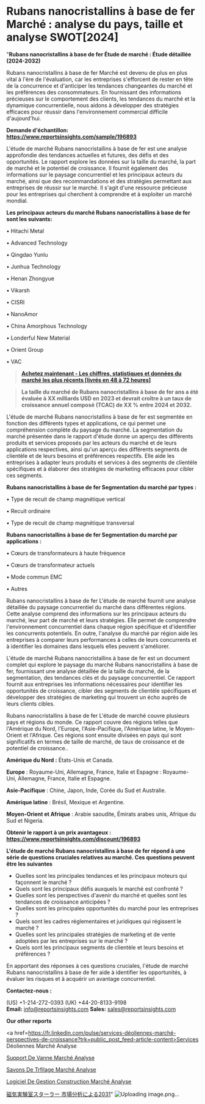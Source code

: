 # Rubans nanocristallins à base de fer Marché : analyse du pays, taille et analyse SWOT[2024]

"<strong>Rubans nanocristallins à base de fer Étude de marché : Étude détaillée (2024-2032)</strong>

Rubans nanocristallins à base de fer Marché est devenu de plus en plus vital à l'ère de l'évaluation, car les entreprises s'efforcent de rester en tête de la concurrence et d'anticiper les tendances changeantes du marché et les préférences des consommateurs. En fournissant des informations précieuses sur le comportement des clients, les tendances du marché et la dynamique concurrentielle, nous aidons à développer des stratégies efficaces pour réussir dans l'environnement commercial difficile d'aujourd'hui.

<strong>Demande d'échantillon: <a href=https://www.reportsinsights.com/sample/196893>https://www.reportsinsights.com/sample/196893</a></strong>

L'étude de marché Rubans nanocristallins à base de fer est une analyse approfondie des tendances actuelles et futures, des défis et des opportunités. Le rapport explore les données sur la taille du marché, la part de marché et le potentiel de croissance. Il fournit également des informations sur le paysage concurrentiel et les principaux acteurs du marché, ainsi que des recommandations et des stratégies permettant aux entreprises de réussir sur le marché. Il s'agit d'une ressource précieuse pour les entreprises qui cherchent à comprendre et à exploiter un marché mondial.

<strong>Les principaux acteurs du marché Rubans nanocristallins à base de fer sont les suivants:</strong>

• Hitachi Metal

• Advanced Technology

• Qingdao Yunlu

• Junhua Technology

• Henan Zhongyue

• Vikarsh

• CISRI

• NanoAmor

• China Amorphous Technology

• Londerful New Material

• Orient Group

• VAC
<blockquote><a href=https://www.reportsinsights.com/buynow/196893><span style=text-decoration: underline;><strong>Achetez maintenant - Les chiffres, statistiques et données du marché les plus récents [livrés en 48 à 72 heures]</strong></span></a></blockquote>
<blockquote><span style=text-decoration: underline;><strong>La taille du marché de Rubans nanocristallins à base de fer ans a été évaluée à XX milliards USD en 2023 et devrait croître à un taux de croissance annuel composé (TCAC) de XX % entre 2024 et 2032.</strong></span></blockquote>
L'étude de marché Rubans nanocristallins à base de fer est segmentée en fonction des différents types et applications, ce qui permet une compréhension complète du paysage du marché. La segmentation du marché présentée dans le rapport d'étude donne un aperçu des différents produits et services proposés par les acteurs du marché et de leurs applications respectives, ainsi qu'un aperçu des différents segments de clientèle et de leurs besoins et préférences respectifs. Elle aide les entreprises à adapter leurs produits et services à des segments de clientèle spécifiques et à élaborer des stratégies de marketing efficaces pour cibler ces segments.

<strong>Rubans nanocristallins à base de fer Segmentation du marché par types :</strong>

• Type de recuit de champ magnétique vertical

• Recuit ordinaire

• Type de recuit de champ magnétique transversal

<strong>Rubans nanocristallins à base de fer Segmentation du marché par applications :</strong>

• Cœurs de transformateurs à haute fréquence

• Cœurs de transformateur actuels

• Mode commun EMC

• Autres

Rubans nanocristallins à base de fer L'étude de marché fournit une analyse détaillée du paysage concurrentiel du marché dans différentes régions. Cette analyse comprend des informations sur les principaux acteurs du marché, leur part de marché et leurs stratégies. Elle permet de comprendre l'environnement concurrentiel dans chaque région spécifique et d'identifier les concurrents potentiels. En outre, l'analyse du marché par région aide les entreprises à comparer leurs performances à celles de leurs concurrents et à identifier les domaines dans lesquels elles peuvent s'améliorer.

L'étude de marché Rubans nanocristallins à base de fer est un document complet qui explore le paysage du marché Rubans nanocristallins à base de fer, fournissant une analyse détaillée de la taille du marché, de la segmentation, des tendances clés et du paysage concurrentiel. Ce rapport fournit aux entreprises les informations nécessaires pour identifier les opportunités de croissance, cibler des segments de clientèle spécifiques et développer des stratégies de marketing qui trouvent un écho auprès de leurs clients cibles.

Rubans nanocristallins à base de fer L'étude de marché couvre plusieurs pays et régions du monde. Ce rapport couvre des régions telles que l'Amérique du Nord, l'Europe, l'Asie-Pacifique, l'Amérique latine, le Moyen-Orient et l'Afrique. Ces régions sont ensuite divisées en pays qui sont significatifs en termes de taille de marché, de taux de croissance et de potentiel de croissance..

<strong>Amérique du Nord :</strong> États-Unis et Canada.

<strong>Europe</strong> : Royaume-Uni, Allemagne, France, Italie et Espagne : Royaume-Uni, Allemagne, France, Italie et Espagne.

<strong>Asie-Pacifique</strong> : Chine, Japon, Inde, Corée du Sud et Australie.

<strong>Amérique latine</strong> : Brésil, Mexique et Argentine.

<strong>Moyen-Orient et Afrique</strong> : Arabie saoudite, Émirats arabes unis, Afrique du Sud et Nigeria.

<strong>Obtenir le rapport à un prix avantageux : <a href=https://www.reportsinsights.com/discount/196893>https://www.reportsinsights.com/discount/196893</a></strong>

<strong>L'étude de marché Rubans nanocristallins à base de fer répond à une série de questions cruciales relatives au marché. Ces questions peuvent être les suivantes</strong>
<ul>
  <li>Quelles sont les principales tendances et les principaux moteurs qui façonnent le marché ?</li>
  <li>Quels sont les principaux défis auxquels le marché est confronté ?</li>
  <li>Quelles sont les perspectives d'avenir du marché et quelles sont les tendances de croissance anticipées ?</li>
  <li>Quelles sont les principales opportunités du marché pour les entreprises ?</li>
  <li>Quels sont les cadres réglementaires et juridiques qui régissent le marché ?</li>
  <li>Quelles sont les principales stratégies de marketing et de vente adoptées par les entreprises sur le marché ?</li>
  <li>Quels sont les principaux segments de clientèle et leurs besoins et préférences ?</li>
</ul>
En apportant des réponses à ces questions cruciales, l'étude de marché Rubans nanocristallins à base de fer aide à identifier les opportunités, à évaluer les risques et à acquérir un avantage concurrentiel.

<strong>Contactez-nous :</strong>

(US) +1-214-272-0393
(UK) +44-20-8133-9198
<strong>Email:</strong> <a>info@reportsinsights.com</a>
<strong>Sales:</strong> <a>sales@reportsinsights.com</a>

<strong>Our other reports</strong>

<a href=https://fr.linkedin.com/pulse/services-déoliennes-marché-perspectives-de-croissance?trk=public_post_feed-article-content>Services Déoliennes Marché Analyse</a>

<a href=https://www.linkedin.com/pulse/support-de-vanne-march%C3%A9-rapport-analyse-professionnelle-vkw1f/>Support De Vanne Marché Analyse</a>

<a href=https://www.linkedin.com/pulse/savons-de-tr%C3%A9filage-march%C3%A9-tendance-et-pr%C3%A9visions-gufdf/>Savons De Trfilage Marché Analyse</a>

<a href=https://www.linkedin.com/pulse/logiciel-de-gestion-construction-march%C3%A9-analyse-2gy2c/>Logiciel De Gestion Construction Marché Analyse</a>

<a href=https://www.linkedin.com/pulse/磁気実験室スターラー-市場の成長規模傾向レポート-business-wisdom-research-24/>磁気実験室スターラー 市場分析による2031</a>"
![Uploading image.png…]()
